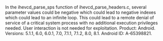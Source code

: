 In the ihevcd_parse_sps function of ihevcd_parse_headers.c, several parameter values could be negative which could lead to negative indexes which could lead to an infinite loop. This could lead to a remote denial of service of a critical system process with no additional execution privileges needed. User interaction is not needed for exploitation. Product: Android. Versions: 5.1.1, 6.0, 6.0.1, 7.0, 7.1.1, 7.1.2, 8.0, 8.1. Android ID: A-65398821.